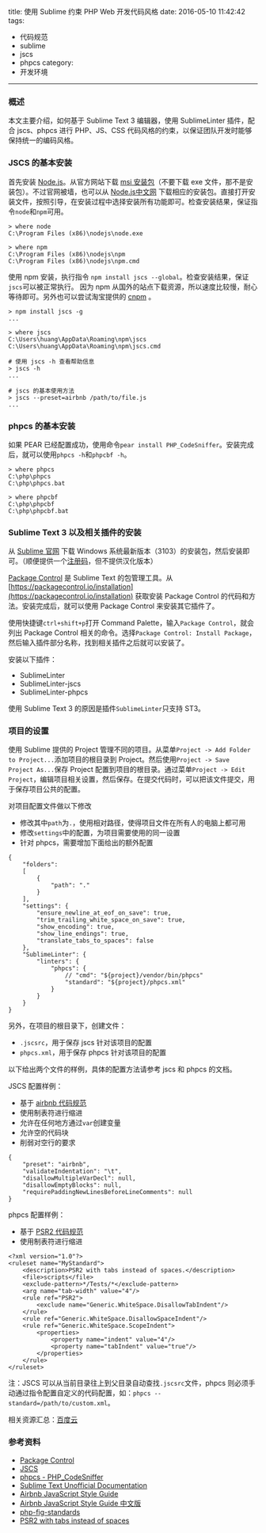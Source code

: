 title: 使用 Sublime 约束 PHP Web 开发代码风格
date: 2016-05-10 11:42:42
tags:
  - 代码规范
  - sublime
  - jscs
  - phpcs
category:
  - 开发环境
---

### 概述

本文主要介绍，如何基于 Sublime Text 3 编辑器，使用 SublimeLinter 插件，配合 jscs、phpcs 进行 PHP、JS、CSS 代码风格的约束，以保证团队开发时能够保持统一的编码风格。

<!--more-->

### JSCS 的基本安装

首先安装 [Node.js](https://nodejs.org)。从官方网站下载 [msi 安装包](https://nodejs.org/dist/v4.4.4/node-v4.4.4-x86.msi)（不要下载 exe 文件，那不是安装包）。不过官网被墙，也可以从 [Node.js中文网](http://nodejs.cn/) 下载相应的安装包。直接打开安装文件，按照引导，在安装过程中选择安装所有功能即可。检查安装结果，保证指令`node`和`npm`可用。
```
> where node
C:\Program Files (x86)\nodejs\node.exe

> where npm
C:\Program Files (x86)\nodejs\npm
C:\Program Files (x86)\nodejs\npm.cmd
```

使用 npm 安装，执行指令 `npm install jscs --global`。检查安装结果，保证`jscs`可以被正常执行。
因为 npm 从国外的站点下载资源，所以速度比较慢，耐心等待即可。另外也可以尝试淘宝提供的 [cnpm](https://npm.taobao.org/) 。
```
> npm install jscs -g
...

> where jscs
C:\Users\huang\AppData\Roaming\npm\jscs
C:\Users\huang\AppData\Roaming\npm\jscs.cmd

# 使用 jscs -h 查看帮助信息
> jscs -h
...

# jscs 的基本使用方法
> jscs --preset=airbnb /path/to/file.js
...
```


### phpcs 的基本安装

如果 PEAR 已经配置成功，使用命令`pear install PHP_CodeSniffer`。安装完成后，就可以使用`phpcs -h`和`phpcbf -h`。
```
> where phpcs
C:\php\phpcs
C:\php\phpcs.bat

> where phpcbf
C:\php\phpcbf
C:\php\phpcbf.bat
```

### Sublime Text 3 以及相关插件的安装

从 [Sublime 官网](https://www.sublimetext.com/) 下载 Windows 系统最新版本（3103）的安装包，然后安装即可。（顺便提供一个[注册码](http://9iphp.com/web/html/sublime-text-3-license-key.html/comment-page-1)，但不提供汉化版本）

[Package Control](https://packagecontrol.io/) 是 Sublime Text 的包管理工具。从 [https://packagecontrol.io/installation](https://packagecontrol.io/installation) 获取安装 Package Control 的代码和方法。安装完成后，就可以使用 Package Control 来安装其它插件了。

使用快捷键`ctrl+shift+p`打开 Command Palette，输入`Package Control`，就会列出 Package Control 相关的命令。选择`Package Control: Install Package`，然后输入插件部分名称，找到相关插件之后就可以安装了。

安装以下插件：
- SublimeLinter
- SublimeLinter-jscs
- SublimeLinter-phpcs

使用 Sublime Text 3 的原因是插件`SublimeLinter`只支持 ST3。


### 项目的设置

使用 Sublime 提供的 Project 管理不同的项目。从菜单`Project -> Add Folder to Project...`添加项目的根目录到 Project。然后使用`Project -> Save Project As...`保存 Project 配置到项目的根目录。通过菜单`Project -> Edit Project`，编辑项目相关设置，然后保存。在提交代码时，可以把该文件提交，用于保存项目公共的配置。

对项目配置文件做以下修改
- 修改其中`path`为`.`，使用相对路径，使得项目文件在所有人的电脑上都可用
- 修改`settings`中的配置，为项目需要使用的同一设置
- 针对 phpcs，需要增加下面给出的额外配置

```
{
    "folders":
    [
        {
            "path": "."
        }
    ],
    "settings": {
        "ensure_newline_at_eof_on_save": true,
        "trim_trailing_white_space_on_save": true,
        "show_encoding": true,
        "show_line_endings": true,
        "translate_tabs_to_spaces": false
    },
    "SublimeLinter": {
        "linters": {
            "phpcs": {
                // "cmd": "${project}/vendor/bin/phpcs"
                "standard": "${project}/phpcs.xml"
            }
        }
    }
}
```

另外，在项目的根目录下，创建文件：
- `.jscsrc`，用于保存 jscs 针对该项目的配置
- `phpcs.xml`，用于保存 phpcs 针对该项目的配置

以下给出两个文件的样例，具体的配置方法请参考 jscs 和 phpcs 的文档。

JSCS 配置样例：
- 基于 [airbnb 代码规范](https://github.com/airbnb/javascript)
- 使用制表符进行缩进
- 允许在任何地方通过`var`创建变量
- 允许空的代码块
- 削弱对空行的要求

```
{
    "preset": "airbnb",
    "validateIndentation": "\t",
    "disallowMultipleVarDecl": null,
    "disallowEmptyBlocks": null,
    "requirePaddingNewLinesBeforeLineComments": null
}
```

phpcs 配置样例：
- 基于 [PSR2 代码规范](https://jifei.gitbooks.io/php-fig-standards/content/index.html)
- 使用制表符进行缩进

```
<?xml version="1.0"?>
<ruleset name="MyStandard">
    <description>PSR2 with tabs instead of spaces.</description>
    <file>scripts</file>
    <exclude-pattern>*/Tests/*</exclude-pattern>
    <arg name="tab-width" value="4"/>
    <rule ref="PSR2">
        <exclude name="Generic.WhiteSpace.DisallowTabIndent"/>
    </rule>
    <rule ref="Generic.WhiteSpace.DisallowSpaceIndent"/>
    <rule ref="Generic.WhiteSpace.ScopeIndent">
        <properties>
            <property name="indent" value="4"/>
            <property name="tabIndent" value="true"/>
        </properties>
    </rule>
</ruleset>
```

注：JSCS 可以从当前目录往上到父目录自动查找`.jscsrc`文件，phpcs 则必须手动通过指令配置自定义的代码配置，如：`phpcs --standard=/path/to/custom.xml`。

相关资源汇总：[百度云](http://pan.baidu.com/s/1kUSjPR5)

### 参考资料

- [Package Control](https://packagecontrol.io/)
- [JSCS](http://jscs.info)
- [phpcs - PHP_CodeSniffer](https://github.com/squizlabs/PHP_CodeSniffer)
- [Sublime Text Unofficial Documentation](http://docs.sublimetext.info/en/latest/index.html)
- [Airbnb JavaScript Style Guide](https://github.com/airbnb/javascript)
- [Airbnb JavaScript Style Guide 中文版](https://github.com/sivan/javascript-style-guide/blob/master/es5/README.md)
- [php-fig-standards](https://jifei.gitbooks.io/php-fig-standards/content/index.html)
- [PSR2 with tabs instead of spaces](https://gist.github.com/gsherwood/9d22f634c57f990a7c64)
